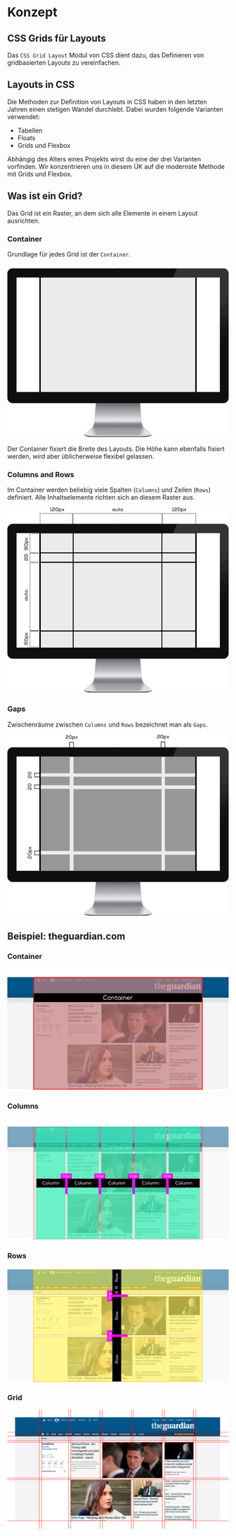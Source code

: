 # Konzept

## CSS Grids für Layouts

Das `CSS Grid Layout` Modul von CSS dient dazu, das Definieren von gridbasierten Layouts zu vereinfachen.

## Layouts in CSS

Die Methoden zur Definition von Layouts in CSS haben in den letzten Jahren einen stetigen Wandel durchlebt. Dabei wurden folgende Varianten verwendet:

* Tabellen
* Floats
* Grids und Flexbox

Abhängig des Alters eines Projekts wirst du eine der drei Varianten vorfinden. Wir konzentrieren uns in diesem ÜK auf die modernste Methode mit Grids und Flexbox.

## Was ist ein Grid?

Das Grid ist ein Raster, an dem sich alle Elemente in einem Layout ausrichten.

### Container

Grundlage für jedes Grid ist der `Container`.

![Container](../../.gitbook/assets/abstract-container.png)

Der Container fixiert die Breite des Layouts. Die Höhe kann ebenfalls fixiert werden, wird aber üblicherweise flexibel gelassen.&#x20;

### Columns and Rows

Im Container werden beliebig viele Spalten (`Columns`) und Zeilen (`Rows`) definiert. Alle Inhaltselemente richten sich an diesem Raster aus.

![Cols](../../.gitbook/assets/abstract-rows-cols.png)

### Gaps

Zwischenräume zwischen `Columns` und `Rows` bezeichnet man als `Gaps`.

![Cols](../../.gitbook/assets/abstract-gaps.png)

## Beispiel: theguardian.com

### Container

![Container](../../.gitbook/assets/guardian-container.png)

### Columns

![Cols](../../.gitbook/assets/guardian-cols.png)

### Rows

![Rows](../../.gitbook/assets/guardian-rows.png)

### Grid

![Rows](../../.gitbook/assets/guardian-grid.png)

